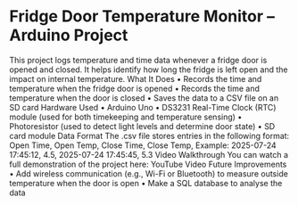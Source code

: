 # Fridge Door Temperature Monitor – Arduino Project
This project logs temperature and time data whenever a fridge door is opened and closed. It helps identify how long the fridge is left open and the impact on internal temperature.
What It Does
    • Records the time and temperature when the fridge door is opened
    • Records the time and temperature when the door is closed
    • Saves the data to a CSV file on an SD card
Hardware Used
    • Arduino Uno
    • DS3231 Real-Time Clock (RTC) module (used for both timekeeping and temperature sensing)
    • Photoresistor (used to detect light levels and determine door state)
    • SD card module
Data Format
The .csv file stores entries in the following format:
Open Time, Open Temp, Close Time, Close Temp, 
Example:
2025-07-24 17:45:12, 4.5, 2025-07-24 17:45:45, 5.3
Video Walkthrough
You can watch a full demonstration of the project here:
YouTube Video
Future Improvements
    • Add wireless communication (e.g., Wi-Fi or Bluetooth) to measure outside temperature when the door is open
    • Make a SQL database to analyse the data
      
